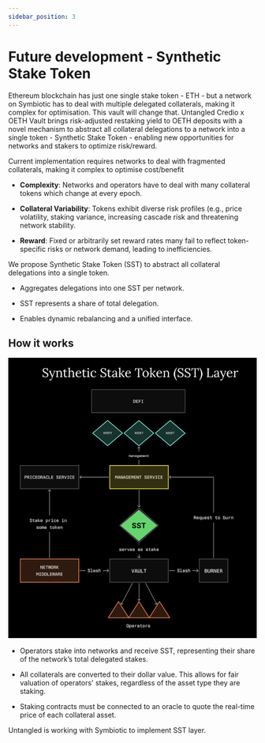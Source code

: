 ```yaml
---
sidebar_position: 3
---
```


# Future development - Synthetic Stake Token

Ethereum blockchain has just one single stake token - ETH - but a network on Symbiotic has to deal with multiple delegated collaterals, making it complex for optimisation. This vault will change that. Untangled Credio x OETH Vault brings risk-adjusted restaking yield to OETH deposits with a novel mechanism to abstract all collateral delegations to a network into a single token - Synthetic Stake Token - enabling new opportunities for networks and stakers to optimize risk/reward.

Current implementation requires networks to deal with fragmented collaterals, making it complex to optimise cost/benefit

- **Complexity**: Networks and operators have to deal with many collateral tokens which change at every epoch.

- **Collateral Variability**: Tokens exhibit diverse risk profiles (e.g., price volatility, staking variance, increasing cascade risk  and threatening network stability.

- **Reward**: Fixed or arbitrarily set reward rates many fail to reflect token-specific risks or network demand, leading to inefficiencies.

We propose Synthetic Stake Token (SST) to abstract all collateral delegations into a single token.

- Aggregates delegations into one SST per network.

- SST represents a share of total delegation.

- Enables dynamic rebalancing and a unified interface.

## How it works

<p align="center">
  <img src="../img/SST.png" alt="SST" width="600"/>
</p>

- Operators stake into networks and receive SST, representing their share of the network’s total delegated stakes.

- All collaterals are converted to their dollar value. This allows for fair valuation of operators' stakes, regardless of the asset type they are staking.

- Staking contracts must be connected to an oracle to quote the real-time price of each collateral asset.

Untangled is working with Symbiotic to implement SST layer.
